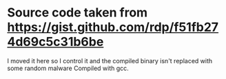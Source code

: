 # Source code taken from https://gist.github.com/rdp/f51fb274d69c5c31b6be

I moved it here so I control it and the compiled binary isn't replaced with some random malware
Compiled with gcc.
